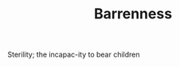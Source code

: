 ---
title: Barrenness
permalink: "/definitions/barrenness.html"
body: Sterility; the incapac-ity to bear children
published_at: '2018-07-07'
layout: post
---